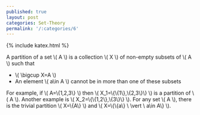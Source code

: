 ```yaml
---
published: true
layout: post
categories: Set-Theory
permalink: '/:categories/6'
---
```

{% include katex.html %}

A partition of a set \\( A \\) is a collection \\( X \\) of non-empty subsets of \\( A \\) such that

- \\( \bigcup X=A \\)
- An element \\( a\in A \\) cannot be in more than one of these subsets

For example, if \\( A=\\{1,2,3\\} \\) then \\( X_1=\\{\\{1\\},\\{2,3\\}\\} \\) is a partition of \\( A \\). Another example is \\( X_2=\\{\\{1,2\\},\\{3\\}\\} \\). For any set \\( A \\), there is the trivial partition \\( X=\\{A\\} \\) and \\( X=\\{\\{a\\} \ \vert \ a\in A\\} \\).
